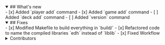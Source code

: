 <details open>
<summary>## What's new</summary>
- [x] Added `player add` command
- [x] Added `game add` command
- [ ] Added `deck add` command
- [ ] Added `version` command
</details>
<details open>
<summary>## Fixes</summary>
- [x] Modified Makefile to build everything in `build/`
- [x] Refactored code to name the compiled libraries `edh` instead of `liblib`
- [x] Fixed Workflow

<details>
<summary>Contributors</summary>
Just me for now! If you're interested, fork the project and make all the pull requests you want and you'll be listed here!
</details>
